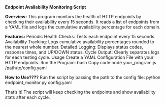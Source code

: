 **Endpoint Availability Monitoring Script**

**Overview:**
This program monitors the health of HTTP endpoints by checking their availability every 15 seconds. It reads a list of endpoints from a YAML file and logs the cumulative availability percentage for each domain.

**Features:**
Periodic Health Checks: Tests each endpoint every 15 seconds.
Availability Tracking:  Logs cumulative availability percentages rounded to the nearest whole number.
Detailed Logging:       Displays status codes, response times, and UP/DOWN status.
Cycle Output:           Clearly separates logs for each testing cycle.
Usage
Create a YAML Configuration File with your HTTP endpoints.
Run the Program:
bash
Copy code
node your_program.js /path/to/config.yaml

**How to Use????**
Run the script by passing the path to the config file:
python endpoint_monitor.py config.yaml

That’s it! The script will keep checking the endpoints and show availability stats after each cycle.
